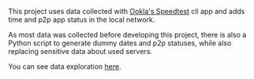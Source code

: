 This project uses data collected with [Ookla's Speedtest](https://www.speedtest.net/) cli app and adds time and p2p app status in the local network.

As most data was collected before developing this project, there is also a Python script to generate dummy dates and p2p statuses, while also replacing sensitive data about used servers.

You can see data exploration [here](https://github.com/jueves/speedtest_p2p/blob/master/speedtest.md).


